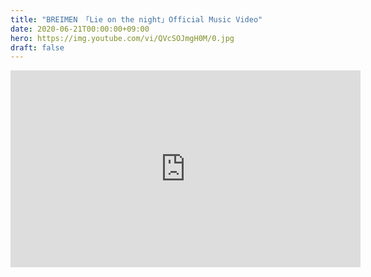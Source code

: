 ```yaml
---
title: "BREIMEN 「Lie on the night」Official Music Video"
date: 2020-06-21T00:00:00+09:00
hero: https://img.youtube.com/vi/QVcSOJmgH0M/0.jpg
draft: false
---
```


<div class="youtube">
<iframe width="560" height="315" src="https://www.youtube.com/embed/QVcSOJmgH0M" frameborder="0" allow="accelerometer; autoplay; encrypted-media; gyroscope; picture-in-picture" allowfullscreen></iframe>
</div>
